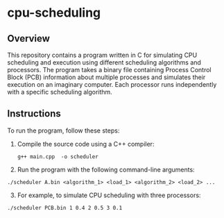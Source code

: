 # cpu-scheduling

## Overview
This repository contains a program written in C for simulating CPU scheduling and execution using different scheduling algorithms and processors. The program takes a binary file containing Process Control Block (PCB) information about multiple processes and simulates their execution on an imaginary computer. Each processor runs independently with a specific scheduling algorithm.

## Instructions
To run the program, follow these steps:
1. Compile the source code using a C++ compiler:
   ```plaintext
   g++ main.cpp  -o scheduler
2. Run the program with the following command-line arguments: 
  ```
  ./scheduler A.bin <algorithm_1> <load_1> <algorithm_2> <load_2> ...
  ```
3. For example, to simulate CPU scheduling with three processors: 
  ```
  ./scheduler PCB.bin 1 0.4 2 0.5 3 0.1
  ```
